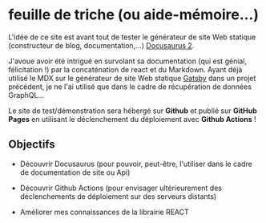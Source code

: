 # feuille de triche (ou aide-mémoire...)

L'idée de ce site est avant tout de tester le générateur de site Web statique (constructeur de blog, documentation,...) [Docusaurus 2](https://docusaurus.io/).

J'avoue avoir été intrigué en survolant sa documentation (qui est génial, félicitation !) par la concaténation de react et du Markdown. Ayant déjà utilisé le MDX sur le générateur de site Web statique [Gatsby](gatsbyjs.com) dans un projet précédent, je ne l'ai utilisé que dans le cadre de récupération de données GraphQL...

Le site de test/démonstration sera hébergé sur __Github__ et publié sur __GitHub Pages__ en utilisant le déclenchement du déploiement avec __Github Actions__ !

## Objectifs

- Découvrir Docusaurus (pour pouvoir, peut-être, l'utiliser dans le cadre de documentation de site ou Api)

- Découvrir Github Actions (pour envisager ultérieurement des déclenchements de déploiement sur des serveurs distants)

- Améliorer mes connaissances de la librairie REACT

